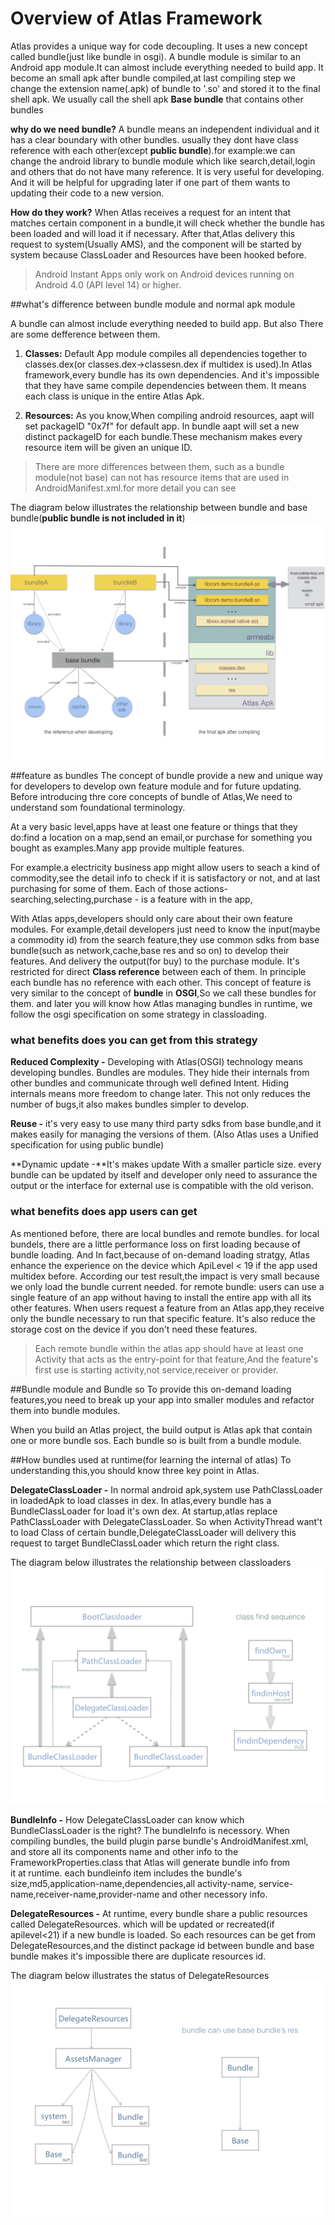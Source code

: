 # Overview of Atlas Framework
Atlas provides a unique way  for code decoupling. It uses a new concept called bundle(just like bundle in osgi). A bundle module is similar to an Android app module.It can almost include everything needed to build app. It become an small apk after bundle compiled,at last compiling step we change the extension name(.apk) of bundle to '.so' and stored it to the final shell apk. We usually call the shell apk **Base bundle** that contains other bundles 


**why do we need bundle?**  A bundle means an independent individual and it has a clear boundary with other bundles. usually they dont have class reference with each other(except **public bundle**).for example:we can change the android library to bundle module which like search,detail,login and others that do not have many reference. It is very useful for developing. And it will be helpful for upgrading later if one part of them wants to updating their code to a new version.

**How do they work?** When Atlas receives a request for an intent that matches certain component in a bundle,it will check whether the bundle has been loaded and will load it if necessary. After that,Atlas delivery this request to system(Usually AMS), and the component will be started by system because ClassLoader and Resources have been hooked before.

>Android Instant Apps only work on Android devices running on Android 4.0 (API level 14) or higher.

##what's difference between bundle module and normal apk module

A bundle can almost include everything needed to build app. But also There are some defference between them.

1. **Classes:** Default App module compiles all dependencies together to classes.dex(or classes.dex->classesn.dex if multidex is used).In Atlas framework,every bundle has its own dependencies. And it's impossible that they have same compile dependencies between them. It means each class is unique in the entire Atlas Apk.

2. **Resources:** As you know,When compiling android resources, aapt will set packageID "0x7f" for default app. In bundle aapt will set a new distinct packageID for each bundle.These mechanism makes every resource item will be given an unique ID.

> There are more differences between them, such as a bundle module(not base) can not has resource items that are used in AndroidManifest.xml.for more detail you can see

The diagram below illustrates  the relationship between bundle and base bundle(**public bundle is not included in it**) 
![](img/bundle&base.jpeg)

##feature as bundles
The concept of bundle provide a new and unique way for developers to develop own feature module and for future updating. Before introducing thre core concepts of bundle of Atlas,We need to understand som foundational terminology.

At a very basic level,apps have at least one feature or things that they do:find a location on a map,send an email,or purchase for something you bought as examples.Many app provide multiple features.

For example.a electricity business app might allow users to seach a kind of commodity,see the detail info  to check if it is satisfactory or not, and at last purchasing for some of them. Each of those actions-searching,selecting,purchase - is a feature with in the app,

With Atlas apps,developers should only care about their own feature modules. For example,detail developers just need to know the input(maybe a commodity id) from the search feature,they use common sdks from base bundle(such as network,cache,base res and  so on) to develop their features. And delivery the output(for buy) to the purchase module. It's restricted for direct **Class reference** between each of them. In principle each bundle has no reference with each other. 
This concept of feature is very similar to the concept of **bundle** in **OSGI**,So we call these bundles for them. and later you will know how Atlas managing bundles in runtime, we follow the osgi specification on some strategy in classloading.

### what benefits does you can get from this strategy
**Reduced Complexity -** Developing with Atlas(OSGI) technology means developing bundles. Bundles are modules. They hide their internals from other bundles and communicate through well defined Intent. Hiding internals means more freedom to change later. This not only reduces the number of bugs,it also makes bundles simpler to develop.

**Reuse -** it's very easy to use many third party sdks from base bundle,and it makes easily for managing the versions of them. (Also Atlas uses a Unified specification for using public bundle)

**Dynamic update -**It's makes update 
With a smaller particle size. every bundle can be updated by itself and developer only need to assurance the output or the interface for external use is compatible with the old verison.

### what benefits does app users can get
As mentioned before, there are local bundles and remote bundles. for local bundels, there are a little performance loss on first loading because of bundle loading. And In fact,because of on-demand loading stratgy, Atlas enhance the experience on the device which ApiLevel < 19 if the app used multidex before. 
 According our test result,the impact is very small because we only load the bundle current needed. for remote bundle: users can use a single feature of an app without having to install the entire app with all its other features. When users request a feature from an Atlas app,they receive only the bundle necessary to run that specific feature. It's also reduce the storage cost on the device if you don't need these features.
 
> Each remote bundle within the atlas app should have at least one Activity that acts as the entry-point for that feature,And the feature's first use is starting activity,not service,receiver or provider.


##Bundle module and Bundle so
To provide this on-demand loading features,you need to break up your app into smaller modules and refactor them into bundle modules.

When you build an Atlas project, the build output is Atlas apk that contain one or more bundle sos. Each bundle so is built from a bundle module.

##How bundles used at runtime(for learning the internal of atlas)
To understanding this,you should know three key point in Atlas.

**DelegateClassLoader -** In normal android apk,system use PathClassLoader in loadedApk to load classes in dex. In atlas,every bundle has a BundleClassLoader for load it's own dex. At startup,atlas replace PathClassLoader with DelegateClassLoader. So when ActivityThread want't to load Class of certain bundle,DelegateClassLoader will delivery this request to target BundleClassLoader which return the right class.

The diagram below illustrates the relationship between classloaders
![](img/classloader.jpeg)

**BundleInfo -** How DelegateClassLoader can know which BundleClassLoader is the right? The bundleInfo is necessory. When compiling bundles, the build plugin parse bundle's AndroidManifest.xml, and store all its components name and other info to the FrameworkProperties.class that Atlas will generate bundle info from  
it at runtime. each bundleinfo item includes the bundle's size,md5,application-name,dependencies,all activity-name, service-name,receiver-name,provider-name and other necessory info.

**DelegateResources -** At runtime, every bundle share a public resources called DelegateResources. which will be updated or recreated(if apilevel<21) if a new bundle is loaded. So each resources can be get from DelegateResources,and the distinct package id between bundle and base bundle makes it's impossible there are duplicate resources id.

The diagram below illustrates the status of DelegateResources
![](img/resources.jpeg)


